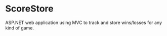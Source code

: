 # ScoreStore
 ASP.NET web application using MVC to track and store wins/losses for any kind of game.
